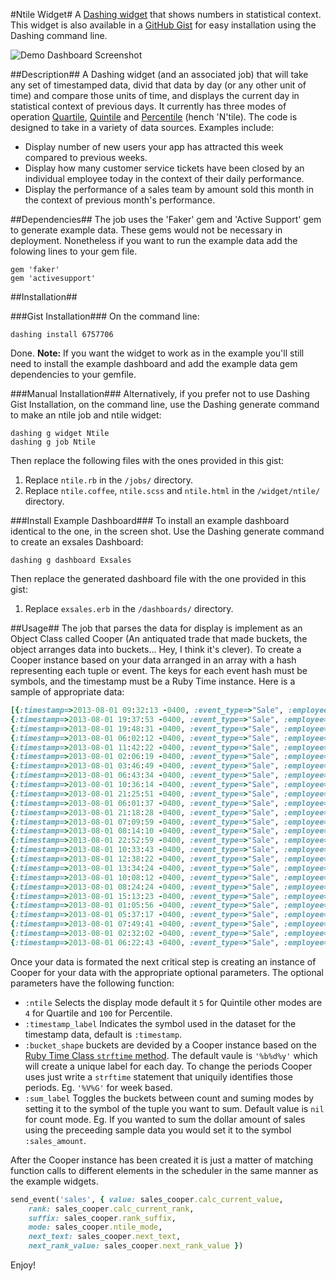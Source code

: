 #Ntile Widget#
A [Dashing widget](https://github.com/Shopify/dashing) that shows numbers in statistical context. This widget is also available in a [GitHub Gist](https://gist.github.com/PareidoliaX/6757706) for easy installation using the Dashing command line.

![Demo Dashboard Screenshot](http://i.imgur.com/Dd0dCjI.png)

##Description##
A Dashing widget (and an associated job) that will take any set of timestamped data, divid that data by day (or any other unit of time) and compare those units of time, and displays the current day in statistical context of previous days. It currently has three modes of operation [Quartile](http://en.wikipedia.org/wiki/Quartile), [Quintile](http://en.wiktionary.org/wiki/quintile) and [Percentile](http://en.wiktionary.org/wiki/percentile) (hench 'N'tile). The code is designed to take in a variety of data sources. Examples include:
+ Display number of new users your app has attracted this week compared to previous weeks.
+ Display how many customer service tickets have been closed by an individual employee today in the context of their daily performance.
+ Display the performance of a sales team by amount sold this month in the context of previous month's performance. 

##Dependencies##
The job uses the 'Faker' gem and 'Active Support' gem to generate example data. These gems would not be necessary in deployment. Nonetheless if you want to run the example data add the folowing lines to your gem file.
```
gem 'faker'
gem 'activesupport'
```

##Installation##

###Gist Installation###
On the command line:
```
dashing install 6757706
```
Done.
**Note:** If you want the widget to work as in the example you'll still need to install the example dashboard and add the example data gem dependencies to your gemfile.

###Manual Installation###
Alternatively, if you prefer not to use Dashing Gist Installation, on the command line, use the Dashing generate command to make an ntile job and ntile widget:
```
dashing g widget Ntile
dashing g job Ntile
```
Then replace the following files with the ones provided in this gist:
1. Replace `ntile.rb` in the `/jobs/` directory.
2. Replace `ntile.coffee`, `ntile.scss` and `ntile.html` in the `/widget/ntile/` directory. 

###Install Example Dashboard###
To install an example dashboard identical to the one, in the screen shot. Use the Dashing generate command to create an exsales Dashboard:
```
dashing g dashboard Exsales
```
Then replace the generated dashboard file with the one provided in this gist:
1. Replace `exsales.erb` in the `/dashboards/` directory. 

##Usage##
The job that parses the data for display is implement as an Object Class called Cooper (An antiquated trade that made buckets, the object arranges data into buckets... Hey, I think it's clever). To create a Cooper instance based on your data arranged in an array with a hash representing each tuple or event. The keys for each event hash must be symbols, and the timestamp must be a Ruby Time instance. Here is a sample of appropriate data:
```ruby
[{:timestamp=>2013-08-01 09:32:13 -0400, :event_type=>"Sale", :employee=>"Daniel B.", :sale_amount=>1172},
{:timestamp=>2013-08-01 19:37:53 -0400, :event_type=>"Sale", :employee=>"Ariane C.", :sale_amount=>271},
{:timestamp=>2013-08-01 19:48:31 -0400, :event_type=>"Sale", :employee=>"David U.", :sale_amount=>107},
{:timestamp=>2013-08-01 06:02:12 -0400, :event_type=>"Sale", :employee=>"Verner D.", :sale_amount=>1494},
{:timestamp=>2013-08-01 11:42:22 -0400, :event_type=>"Sale", :employee=>"Emilie H.", :sale_amount=>233},
{:timestamp=>2013-08-01 02:06:19 -0400, :event_type=>"Sale", :employee=>"David U.", :sale_amount=>1316},
{:timestamp=>2013-08-01 03:46:49 -0400, :event_type=>"Sale", :employee=>"Verner D.", :sale_amount=>1256},
{:timestamp=>2013-08-01 06:43:34 -0400, :event_type=>"Sale", :employee=>"Serena N.", :sale_amount=>558},
{:timestamp=>2013-08-01 10:36:14 -0400, :event_type=>"Sale", :employee=>"Ariane C.", :sale_amount=>1322},
{:timestamp=>2013-08-01 21:25:51 -0400, :event_type=>"Sale", :employee=>"Brandy M.", :sale_amount=>72},
{:timestamp=>2013-08-01 06:01:37 -0400, :event_type=>"Sale", :employee=>"Aiden J.", :sale_amount=>475},
{:timestamp=>2013-08-01 21:18:28 -0400, :event_type=>"Sale", :employee=>"Daniel B.", :sale_amount=>38},
{:timestamp=>2013-08-01 07:09:59 -0400, :event_type=>"Sale", :employee=>"Daniel B.", :sale_amount=>1156},
{:timestamp=>2013-08-01 08:14:10 -0400, :event_type=>"Sale", :employee=>"Daniel B.", :sale_amount=>223},
{:timestamp=>2013-08-01 22:52:59 -0400, :event_type=>"Sale", :employee=>"Verner D.", :sale_amount=>1201},
{:timestamp=>2013-08-01 10:33:43 -0400, :event_type=>"Sale", :employee=>"Ariane C.", :sale_amount=>521},
{:timestamp=>2013-08-01 12:38:22 -0400, :event_type=>"Sale", :employee=>"Daniel B.", :sale_amount=>1103},
{:timestamp=>2013-08-01 13:34:24 -0400, :event_type=>"Sale", :employee=>"Emilie H.", :sale_amount=>576},
{:timestamp=>2013-08-01 10:08:12 -0400, :event_type=>"Sale", :employee=>"Emilie H.", :sale_amount=>796},
{:timestamp=>2013-08-01 08:24:24 -0400, :event_type=>"Sale", :employee=>"Verner D.", :sale_amount=>1135},
{:timestamp=>2013-08-01 15:13:23 -0400, :event_type=>"Sale", :employee=>"Aiden J.", :sale_amount=>1348},
{:timestamp=>2013-08-01 01:05:56 -0400, :event_type=>"Sale", :employee=>"Ariane C.", :sale_amount=>573},
{:timestamp=>2013-08-01 05:37:17 -0400, :event_type=>"Sale", :employee=>"Ariane C.", :sale_amount=>217},
{:timestamp=>2013-08-01 07:49:41 -0400, :event_type=>"Sale", :employee=>"David U.", :sale_amount=>508},
{:timestamp=>2013-08-01 02:32:02 -0400, :event_type=>"Sale", :employee=>"Daniel B.", :sale_amount=>692},
{:timestamp=>2013-08-01 06:22:43 -0400, :event_type=>"Sale", :employee=>"Verner D.", :sale_amount=>548},]
```
Once your data is formated the next critical step is creating an instance of Cooper for your data with the appropriate optional parameters. The optional parameters have the following function:
+ `:ntile` Selects the display mode default it `5` for Quintile other modes are `4` for Quartile and `100` for Percentile.
+ `:timestamp_label` Indicates the symbol used in the dataset for the timestamp data, default is `:timestamp`.
+ `:bucket_shape` buckets are devided by a Cooper instance based on the [Ruby Time Class `strftime` method](http://www.ruby-doc.org/core-2.0.0/Time.html#method-i-strftime). The default vaule is `'%b%d%y'` which will create a unique label for each day. To change the periods Cooper uses just write a `strftime` statement that uniquily identifies those periods. Eg. `'%V%G'` for week based. 
+ `:sum_label` Toggles the buckets between count and suming modes by setting it to the symbol of the tuple you want to sum. Default value is `nil` for count mode. Eg. If you wanted to sum the dollar amount of sales using the preceeding sample data you would set it to the symbol `:sales_amount`.

After the Cooper instance has been created it is just a matter of matching function calls to different elements in the scheduler in the same manner as the example widgets.
```ruby
send_event('sales', { value: sales_cooper.calc_current_value, 
    rank: sales_cooper.calc_current_rank,
    suffix: sales_cooper.rank_suffix,
    mode: sales_cooper.ntile_mode,
    next_text: sales_cooper.next_text,
    next_rank_value: sales_cooper.next_rank_value })
```
Enjoy!
